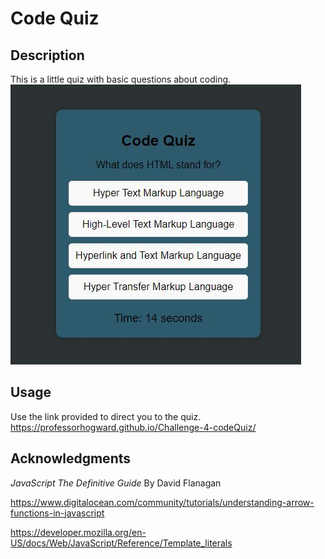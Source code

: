 # Code Quiz

## Description
This is a little quiz with basic questions about coding. <br>
![Alt text](<Code Quiz SS-1.JPG>)

## Usage
Use the link provided to direct you to the quiz.
https://professorhogward.github.io/Challenge-4-codeQuiz/

## Acknowledgments 
*JavaScript The Definitive Guide* By David Flanagan <br>

https://www.digitalocean.com/community/tutorials/understanding-arrow-functions-in-javascript <br>

https://developer.mozilla.org/en-US/docs/Web/JavaScript/Reference/Template_literals